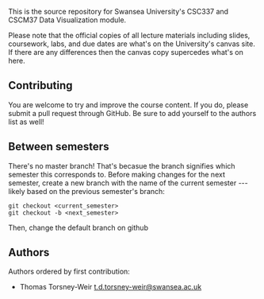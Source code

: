 
This is the source repository for Swansea University's CSC337 and CSCM37 Data
Visualization module.

Please note that the official copies of all lecture materials including slides,
coursework, labs, and due dates are what's on the University's canvas site. If
there are any differences then the canvas copy supercedes what's on here.

## Contributing

You are welcome to try and improve the course content. If you do, please submit
a pull request through GitHub. Be sure to add yourself to the authors list as
well!

## Between semesters

There's no master branch! That's becasue the branch signifies which semester
this corresponds to. Before making changes for the next semester, create a new
branch with the name of the current semester --- likely based on the previous 
semester's branch:

```
git checkout <current_semester>
git checkout -b <next_semester>
```

Then, change the default branch on github

## Authors

Authors ordered by first contribution:

* Thomas Torsney-Weir <t.d.torsney-weir@swansea.ac.uk>

